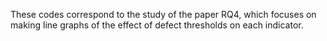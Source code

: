 These codes correspond to the study of the paper RQ4, which focuses on making line graphs of the effect of defect thresholds on each indicator.
